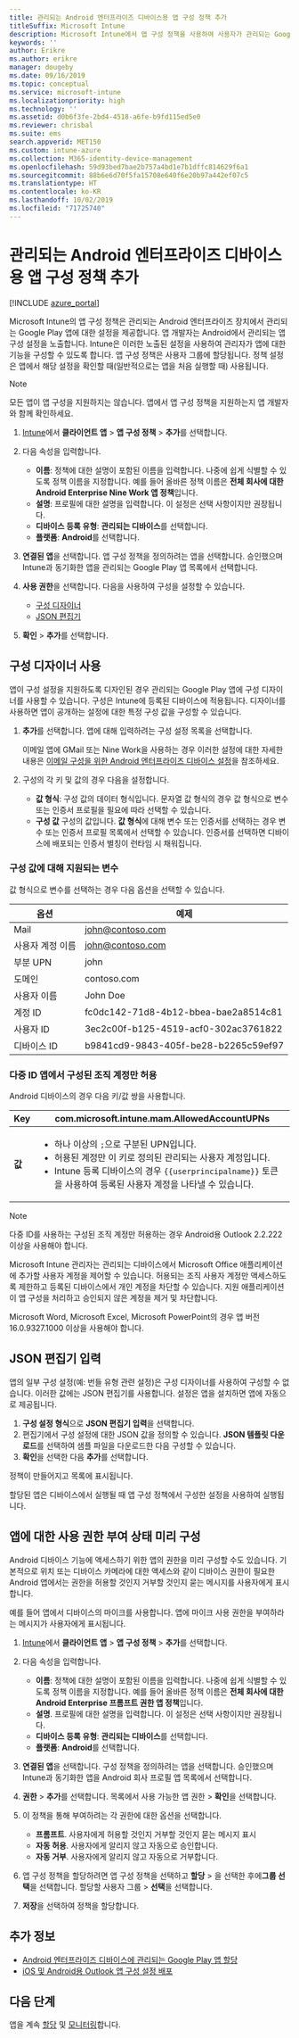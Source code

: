 ```yaml
---
title: 관리되는 Android 엔터프라이즈 디바이스용 앱 구성 정책 추가
titleSuffix: Microsoft Intune
description: Microsoft Intune에서 앱 구성 정책을 사용하여 사용자가 관리되는 Google Play 앱을 실행할 때 설정을 제공할 수 있습니다.
keywords: ''
author: Erikre
ms.author: erikre
manager: dougeby
ms.date: 09/16/2019
ms.topic: conceptual
ms.service: microsoft-intune
ms.localizationpriority: high
ms.technology: ''
ms.assetid: d0b6f3fe-2bd4-4518-a6fe-b9fd115ed5e0
ms.reviewer: chrisbal
ms.suite: ems
search.appverid: MET150
ms.custom: intune-azure
ms.collection: M365-identity-device-management
ms.openlocfilehash: 59d93bed7bae2b757a4bd1e7b1dffc814629f6a1
ms.sourcegitcommit: 88b6e6d70f5fa15708e640f6e20b97a442ef07c5
ms.translationtype: HT
ms.contentlocale: ko-KR
ms.lasthandoff: 10/02/2019
ms.locfileid: "71725740"
---
```

# <a name="add-app-configuration-policies-for-managed-android-enterprise-devices"></a>관리되는 Android 엔터프라이즈 디바이스용 앱 구성 정책 추가

[!INCLUDE [azure_portal](../includes/azure_portal.md)]

Microsoft Intune의 앱 구성 정책은 관리되는 Android 엔터프라이즈 장치에서 관리되는 Google Play 앱에 대한 설정을 제공합니다. 앱 개발자는 Android에서 관리되는 앱 구성 설정을 노출합니다. Intune은 이러한 노출된 설정을 사용하여 관리자가 앱에 대한 기능을 구성할 수 있도록 합니다. 앱 구성 정책은 사용자 그룹에 할당됩니다. 정책 설정은 앱에서 해당 설정을 확인할 때(일반적으로는 앱을 처음 실행할 때) 사용됩니다.

> [!NOTE]  
> 모든 앱이 앱 구성을 지원하지는 않습니다. 앱에서 앱 구성 정책을 지원하는지 앱 개발자와 함께 확인하세요.

1. [Intune](https://go.microsoft.com/fwlink/?linkid=2090973)에서 **클라이언트 앱** > **앱 구성 정책** >  **추가**를 선택합니다.
2. 다음 속성을 입력합니다.

    - **이름**: 정책에 대한 설명이 포함된 이름을 입력합니다. 나중에 쉽게 식별할 수 있도록 정책 이름을 지정합니다. 예를 들어 올바른 정책 이름은 **전체 회사에 대한 Android Enterprise Nine Work 앱 정책**입니다.
    - **설명**: 프로필에 대한 설명을 입력합니다. 이 설정은 선택 사항이지만 권장됩니다.
    - **디바이스 등록 유형**: **관리되는 디바이스**를 선택합니다.
    - **플랫폼**: **Android**를 선택합니다.

3. **연결된 앱**을 선택합니다. 앱 구성 정책을 정의하려는 앱을 선택합니다. 승인했으며 Intune과 동기화한 앱을 관리되는 Google Play 앱 목록에서 선택합니다.
4. **사용 권한**을 선택합니다. 다음을 사용하여 구성을 설정할 수 있습니다.

    - [구성 디자이너](#use-the-configuration-designer)
    - [JSON 편집기](#enter-the-json-editor)

5. **확인** > **추가**를 선택합니다.

## <a name="use-the-configuration-designer"></a>구성 디자이너 사용

앱이 구성 설정을 지원하도록 디자인된 경우 관리되는 Google Play 앱에 구성 디자이너를 사용할 수 있습니다. 구성은 Intune에 등록된 디바이스에 적용됩니다. 디자이너를 사용하면 앱이 공개하는 설정에 대한 특정 구성 값을 구성할 수 있습니다.

1. **추가**를 선택합니다. 앱에 대해 입력하려는 구성 설정 목록을 선택합니다.

    이메일 앱에 GMail 또는 Nine Work을 사용하는 경우 이러한 설정에 대한 자세한 내용은 [이메일 구성을 위한 Android 엔터프라이즈 디바이스 설정](../email-settings-android-enterprise.md)을 참조하세요.

2. 구성의 각 키 및 값의 경우 다음을 설정합니다.

    - **값 형식**: 구성 값의 데이터 형식입니다. 문자열 값 형식의 경우 값 형식으로 변수 또는 인증서 프로필을 필요에 따라 선택할 수 있습니다.
    - **구성 값** 구성의 값입니다. **값 형식**에 대해 변수 또는 인증서를 선택하는 경우 변수 또는 인증서 프로필 목록에서 선택할 수 있습니다. 인증서를 선택하면 디바이스에 배포되는 인증서 별칭이 런타임 시 채워집니다.

### <a name="supported-variables-for-configuration-values"></a>구성 값에 대해 지원되는 변수

값 형식으로 변수를 선택하는 경우 다음 옵션을 선택할 수 있습니다.

| 옵션 | 예제 |
|----|----|
| Mail | john@contoso.com |
| 사용자 계정 이름 | john@contoso.com |
| 부분 UPN | john |
| 도메인 | contoso.com |
| 사용자 이름 | John Doe |
| 계정 ID | fc0dc142-71d8-4b12-bbea-bae2a8514c81 |
| 사용자 ID | 3ec2c00f-b125-4519-acf0-302ac3761822 |
| 디바이스 ID | b9841cd9-9843-405f-be28-b2265c59ef97 |

### <a name="allow-only-configured-organization-accounts-in-multi-identity-apps"></a>다중 ID 앱에서 구성된 조직 계정만 허용 

Android 디바이스의 경우 다음 키/값 쌍을 사용합니다.

| **Key** | com.microsoft.intune.mam.AllowedAccountUPNs |
|---|---|
| **값** | <ul><li>하나 이상의 <code>;</code>으로 구분된 UPN입니다.</li><li>허용된 계정만 이 키로 정의된 관리되는 사용자 계정입니다.</li><li> Intune 등록 디바이스의 경우 <code>{{userprincipalname}}</code> 토큰을 사용하여 등록된 사용자 계정을 나타낼 수 있습니다.</li></ul> |

   > [!NOTE]
   > 다중 ID를 사용하는 구성된 조직 계정만 허용하는 경우 Android용 Outlook 2.2.222 이상을 사용해야 합니다.<p></p>
   > Microsoft Intune 관리자는 관리되는 디바이스에서 Microsoft Office 애플리케이션에 추가할 사용자 계정을 제어할 수 있습니다. 허용되는 조직 사용자 계정만 액세스하도록 제한하고 등록된 디바이스에서 개인 계정을 차단할 수 있습니다. 지원 애플리케이션이 앱 구성을 처리하고 승인되지 않은 계정을 제거 및 차단합니다.<p></p>
   > Microsoft Word, Microsoft Excel, Microsoft PowerPoint의 경우 앱 버전 16.0.9327.1000 이상을 사용해야 합니다. 

## <a name="enter-the-json-editor"></a>JSON 편집기 입력

앱의 일부 구성 설정(예: 번들 유형 관련 설정)은 구성 디자이너를 사용하여 구성할 수 없습니다. 이러한 값에는 JSON 편집기를 사용합니다. 설정은 앱을 설치하면 앱에 자동으로 제공됩니다.

1. **구성 설정 형식**으로 **JSON 편집기 입력**을 선택합니다.
2. 편집기에서 구성 설정에 대한 JSON 값을 정의할 수 있습니다. **JSON 템플릿 다운로드**를 선택하여 샘플 파일을 다운로드한 다음 구성할 수 있습니다.
3. **확인**을 선택한 다음 **추가**를 선택합니다.

정책이 만들어지고 목록에 표시됩니다.

할당된 앱은 디바이스에서 실행될 때 앱 구성 정책에서 구성한 설정을 사용하여 실행됩니다.

## <a name="preconfigure-the-permissions-grant-state-for-apps"></a>앱에 대한 사용 권한 부여 상태 미리 구성

Android 디바이스 기능에 액세스하기 위한 앱의 권한을 미리 구성할 수도 있습니다. 기본적으로 위치 또는 디바이스 카메라에 대한 액세스와 같이 디바이스 권한이 필요한 Android 앱에서는 권한을 허용할 것인지 거부할 것인지 묻는 메시지를 사용자에게 표시합니다.

예를 들어 앱에서 디바이스의 마이크를 사용합니다. 앱에 마이크 사용 권한을 부여하라는 메시지가 사용자에게 표시됩니다.

1. [Intune](https://go.microsoft.com/fwlink/?linkid=2090973)에서 **클라이언트 앱** > **앱 구성 정책** >  **추가**를 선택합니다.
2. 다음 속성을 입력합니다.

    - **이름**: 정책에 대한 설명이 포함된 이름을 입력합니다. 나중에 쉽게 식별할 수 있도록 정책 이름을 지정합니다. 예를 들어 올바른 정책 이름은 **전체 회사에 대한 Android Enterprise 프롬프트 권한 앱 정책**입니다.
    - **설명**. 프로필에 대한 설명을 입력합니다. 이 설정은 선택 사항이지만 권장됩니다.
    - **디바이스 등록 유형**: **관리되는 디바이스**를 선택합니다.
    - **플랫폼**: **Android**를 선택합니다.

3. **연결된 앱**을 선택합니다. 구성 정책을 정의하려는 앱을 선택합니다. 승인했으며 Intune과 동기화한 앱을 Android 회사 프로필 앱 목록에서 선택합니다.
4. **권한** > **추가**를 선택합니다. 목록에서 사용 가능한 앱 권한 > **확인**을 선택합니다.
5. 이 정책을 통해 부여하려는 각 권한에 대한 옵션을 선택합니다.
    - **프롬프트**. 사용자에게 허용할 것인지 거부할 것인지 묻는 메시지 표시
    - **자동 허용**. 사용자에게 알리지 않고 자동으로 승인합니다.
    - **자동 거부**. 사용자에게 알리지 않고 자동으로 거부합니다.
6. 앱 구성 정책을 할당하려면 앱 구성 정책을 선택하고 **할당**  > 을 선택한 후에**그룹 선택**을 선택합니다. 할당할 사용자 그룹 > **선택**을 선택합니다.
7. **저장**을 선택하여 정책을 할당합니다.

## <a name="additional-information"></a>추가 정보

- [Android 엔터프라이즈 디바이스에 관리되는 Google Play 앱 할당](apps-add-android-for-work.md#assigning-a-managed-google-play-app-to-android-enterprise-work-profile-devices)
- [iOS 및 Android용 Outlook 앱 구성 설정 배포](https://docs.microsoft.com/exchange/clients-and-mobile-in-exchange-online/outlook-for-ios-and-android/outlook-for-ios-and-android-configuration-with-microsoft-intune)

## <a name="next-steps"></a>다음 단계

앱을 계속 [할당](apps-deploy.md) 및 [모니터링](apps-monitor.md)합니다.
